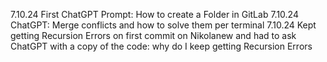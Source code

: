 7.10.24 First ChatGPT Prompt: How to create a Folder in GitLab
7.10.24 ChatGPT: Merge conflicts and how to solve them per terminal
7.10.24 Kept getting Recursion Errors on first commit on Nikolanew and had to ask ChatGPT with a copy of the code: why do I keep getting Recursion Errors
